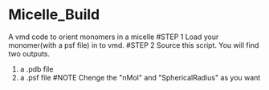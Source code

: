 # Micelle_Build
A vmd code to orient monomers in a micelle
#STEP 1
Load your monomer(with a psf file) in to vmd.
#STEP 2
Source this script. You will find two outputs.
1. a .pdb file
2. a .psf file
#NOTE
Chenge the "nMol" and "SphericalRadius" as you want
